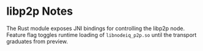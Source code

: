 # libp2p Notes

The Rust module exposes JNI bindings for controlling the libp2p node. Feature flag toggles runtime loading of `libnodeiq_p2p.so` until the transport graduates from preview.
